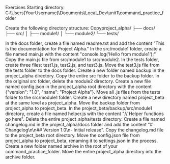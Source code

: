 Exercises
Starting directory: C:\Users[YourUsername]\Documents\Local_Dev\unit1\command_practice_folder

Create the following directory structure:
Copyproject_alpha/
├── docs/
├── src/
│   ├── module1/
│   └── module2/
└── tests/

In the docs folder, create a file named readme.txt and add the content "This is the documentation for Project Alpha."
In the src/module1 folder, create a file named main.js with the content "console.log('Hello from module1');"
Copy the main.js file from src/module1 to src/module2.
In the tests folder, create three files: test1.js, test2.js, and test3.js.
Move the test3.js file from the tests folder to the docs folder.
Create a new folder named backup in the project_alpha directory.
Copy the entire src folder to the backup folder.
In the original src folder, delete the module2 directory.
Create a new file named config.json in the project_alpha root directory with the content {"version": "1.0", "name": "Project Alpha"}.
Move all .js files from the tests folder to the src/module1 folder.
Create a new directory named project_beta at the same level as project_alpha.
Move the backup folder from project_alpha to project_beta.
In the project_beta/backup/src/module1 directory, create a file named helper.js with the content "// Helper functions go here".
Delete the entire project_alpha/tests directory.
Create a file named changelog.md in the project_alpha/docs folder and add the content "# Changelog\n\n## Version 1.0\n- Initial release".
Copy the changelog.md file to the project_beta root directory.
Move the config.json file from project_alpha to project_beta, renaming it to settings.json in the process.
Create a new folder named archive in the root of your command_practice_folder.
Move the entire project_alpha directory into the archive folder.